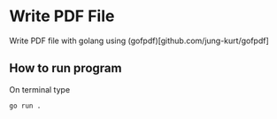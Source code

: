 # Write PDF File

Write PDF file with golang using (gofpdf)[github.com/jung-kurt/gofpdf]

## How to run program

On terminal type 
```sh
go run .
```



